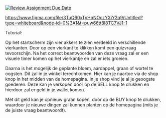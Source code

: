 [![Review Assignment Due Date](https://classroom.github.com/assets/deadline-readme-button-24ddc0f5d75046c5622901739e7c5dd533143b0c8e959d652212380cedb1ea36.svg)](https://classroom.github.com/a/Y748gS5A)

https://www.figma.com/file/3TuQ60xTpHqNOczYXiY2q9/Untitled?type=whiteboard&node-id=0%3A1&t=puw66tt8I8TC7VJ1-1 

Tutorial: 

Op het startscherm zijn vier akkers te zien verdeeld in verschillende vierkanten.
Door op een vierkant te klikken komt een quizvraag tevoorschijn. Na het correct beantwoorden van deze vraag zal er een visuele timer komen op het vierkantje en zal er iets groeien.  

Daarna is het mogelijk de geplante bloem, aardappel, graan of wortel te oogsten. Dit zal in je winkel terechtkomen. Hier kan je naartoe via de shop knop in het midden van de homepagina. In je shop vind je al je geoogste goederen. Deze kan je verkopen door op de SELL knop te drukken en hierdoor zal er geld in je wallet komen. 

Met dit geld kan je opnieuw graan kopen, door op de BUY knop te drukken, waardoor je nieuwe dingen zal kunnen planten op de homepagina (mits je de juiste vraag beantwoordt).
